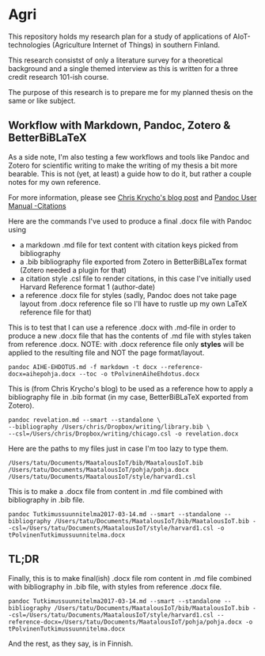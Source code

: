 # Agri

This repository holds my research plan for a study of applications of AIoT-technologies (Agriculture Internet of Things) in southern Finland. 

This research consistst of only a literature survey for a theoretical background and a single themed interview as this is written for a three credit research 101-ish course.

The purpose of this research is to prepare me for my planned thesis on the same or like subject.

## Workflow with Markdown, Pandoc, Zotero & BetterBiBLaTeX
As a side note, I'm also testing a few workflows and tools like Pandoc and Zotero for scientific writing to make the writing of my thesis a bit more bearable. This is not (yet, at least) a guide how to do it, but rather a couple notes for my own reference.

For more information, please see [Chris Krycho's blog post](http://www.chriskrycho.com/2015/academic-markdown-and-citations.html)
and [Pandoc User Manual -Citations](http://pandoc.org/MANUAL.html#citations)

Here are the commands I've used to produce a final .docx file with Pandoc using 
* a markdown .md file for text content with citation keys picked from bibliography
* a .bib bibliography file exported from Zotero in BetterBiBLaTex format (Zotero needed a plugin for that)
* a citation style .csl file to render citations, in this case I've initially used Harvard Reference format 1 (author-date)
* a reference .docx file for styles (sadly, Pandoc does not take page layout from .docx reference file so I'll have to rustle up my own LaTeX reference file for that)

This is to test that I can use a reference .docx with .md-file in order to produce a new .docx file that has the contents of .md file with styles taken from reference .docx. NOTE: with .docx reference file only **styles** will be applied to the resulting file and NOT the page format/layout. 
```
pandoc AIHE-EHDOTUS.md -f markdown -t docx --reference-docx=aihepohja.docx --toc -o tPolvinenAiheEhdotus.docx
```

This is (from Chris Krycho's blog) to be used as a reference how to apply a bibliography file in .bib format (in my case, BetterBiBLaTeX exported from Zotero).
```
pandoc revelation.md --smart --standalone \
--bibliography /Users/chris/Dropbox/writing/library.bib \
--csl=/Users/chris/Dropbox/writing/chicago.csl -o revelation.docx
```
Here are the paths to my files just in case I'm too lazy to type them.
```
/Users/tatu/Documents/MaatalousIoT/bib/MaatalousIoT.bib
/Users/tatu/Documents/MaatalousIoT/pohja/pohja.docx
/Users/tatu/Documents/MaatalousIoT/style/harvard1.csl
```
This is to make a .docx file from content in .md file combined with bibliography in .bib file.
```
pandoc Tutkimussuunnitelma2017-03-14.md --smart --standalone --bibliography /Users/tatu/Documents/MaatalousIoT/bib/MaatalousIoT.bib --csl=/Users/tatu/Documents/MaatalousIoT/style/harvard1.csl -o tPolvinenTutkimussuunnitelma.docx
```
## TL;DR
Finally, this is to make final(ish) .docx file rom content in .md file combined with bibliography in .bib file, with styles from reference .docx file.
```
pandoc Tutkimussuunnitelma2017-03-14.md --smart --standalone --bibliography /Users/tatu/Documents/MaatalousIoT/bib/MaatalousIoT.bib --csl=/Users/tatu/Documents/MaatalousIoT/style/harvard1.csl --reference-docx=/Users/tatu/Documents/MaatalousIoT/pohja/pohja.docx -o tPolvinenTutkimussuunnitelma.docx
```

And the rest, as they say, is in Finnish.
